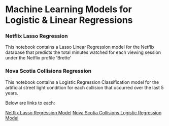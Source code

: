 # Machine Learning Models for Logistic & Linear Regressions

### Netflix Lasso Regression

This notebook contains a Lasso Linear Regression model for the Netflix database that predicts the total minutes watched for each viewing session under the Netflix profile 'Brette'

### Nova Scotia Collisions Regression 

This notebook contains a Logistic Regression Classification model for the artificial street light condition for each collision that occurred over the last 5 years.

Below are links to each:

[Netflix Lasso Regression Model]: https://github.com/costellobrette/Linear-Logistic-Regression/blob/main/Netflix%20Lasso%20Regression.ipynb
[Nova Scotia Collisions Logistic Regression Model]: https://github.com/costellobrette/Linear-Logistic-Regression/blob/main/NS%20Collisions%20Logistic%20Regression.ipynb

[Netflix Lasso Regression Model]
[Nova Scotia Collisions Logistic Regression Model]


